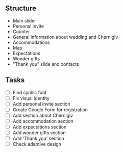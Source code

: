 ## Structure 

- Main slider
- Personal invite
- Counter
- General information about wedding and Chernigiv
- Accommodations
- Map
- Expectations
- Wonder gifts
- "Thank you" slide and contacts



## Tasks

- [ ] Find cyrillic font
- [ ] Fix visual identity
- [ ] Add personal invite section
- [ ] Create Google Form for registration
- [ ] Add section about Chernigiv
- [ ] Add accommodation section
- [ ] Add expectations section
- [ ] Add wonder gifts section
- [ ] Add 'Thank you' section
- [ ] Check adaptive design
